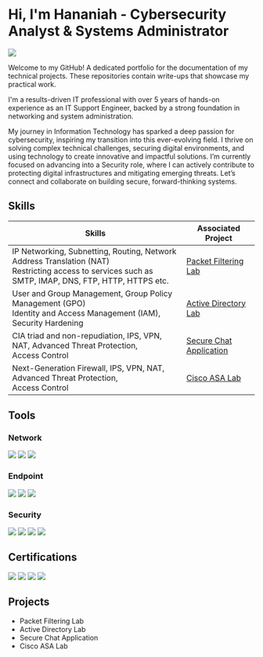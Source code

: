 # Hi, I'm Hananiah - Cybersecurity Analyst & Systems Administrator
<a href="https://www.linkedin.com/in/hgbadago/"><img src="https://img.shields.io/badge/-LinkedIn-0072b1?&style=for-the-badge&logo=linkedin&logoColor=white" /></a>

Welcome to my GitHub! A dedicated portfolio for the documentation of my technical projects. These repositories contain write-ups that showcase my practical work. 


I'm a results-driven IT professional with over 5 years of hands-on experience as an IT Support Engineer, backed by a strong foundation in networking and system administration. 

My journey in Information Technology has sparked a deep passion for cybersecurity, inspiring my transition into this ever-evolving field. I thrive on solving complex technical challenges, securing digital environments, and using technology to create innovative and impactful solutions. I’m currently focused on advancing into a Security role, where I can actively contribute to protecting digital infrastructures and mitigating emerging threats. Let’s connect and collaborate on building secure, forward-thinking systems.

## Skills

| Skills                                         | Associated Project         |
|-----------------------------------------------|----------------------------|
| IP Networking, Subnetting, Routing, Network Address Translation (NAT) <br> Restricting access to services such as SMTP, IMAP, DNS, FTP, HTTP, HTTPS etc.    | <a href="https://github.com/mmransem09/mmransem09/blob/main/PF/Routing.md">Packet Filtering Lab</a>|
| User and Group Management, Group Policy Management (GPO) <br> Identity and Access Management (IAM), Security Hardening| <a href="https://github.com/mmransem09/mmransem09/blob/main/doc/ADpage.md">Active Directory Lab</a>|
| CIA triad and non-repudiation, IPS, VPN, NAT, Advanced Threat Protection, <br>Access Control| <a href="https://github.com/mmransem09/ASA-Lab/blob/main/IDPSLab.md"> Secure Chat Application </a>|
| Next-Generation Firewall, IPS, VPN, NAT, Advanced Threat Protection, <br>Access Control| <a href="https://github.com/mmransem09/ASA-Lab/blob/main/IDPSLab.md"> Cisco ASA Lab</a>|

## Tools

### Network
<div>
    <img src="https://img.shields.io/badge/-Wireshark-1679A7?&style=for-the-badge&logo=Wireshark&logoColor=white" />
    <img src="https://img.shields.io/badge/-Suricata-EF3B2D?&style=for-the-badge&logo=Suricata&logoColor=white" />
    <img src="https://img.shields.io/badge/-Zeek-777BB4?&style=for-the-badge&logo=Zeek&logoColor=white" />
</div>

### Endpoint
<div>
    <img src="https://img.shields.io/badge/-Microsoft_Defender_for_Endpoint-00A4EF?&style=for-the-badge&logo=Microsoft&logoColor=white" />
    <img src="https://img.shields.io/badge/-Velociraptor-4B275F?&style=for-the-badge&logo=Velociraptor&logoColor=white" />
<img src="https://img.shields.io/badge/-Trellix_Data_Loss_Prevention-512888?style=for-the-badge&logoColor=white" />

</div>

### Security
<div>
    <img src="https://img.shields.io/badge/-PingCastle-6A1B9A?style=for-the-badge&logo=windows&logoColor=white" />
    <img src="https://img.shields.io/badge/-Nessus-00A1E0?style=for-the-badge&logo=tenable&logoColor=white" />
    <img src="https://img.shields.io/badge/-Hashcat-222222?style=for-the-badge&logo=github&logoColor=white" />
    <img src="https://img.shields.io/badge/-BloodHound-CC0000?style=for-the-badge&logo=graphviz&logoColor=white" />
</div>

## Certifications

<div>
<img src="https://img.shields.io/badge/-Security%2B-FF0000?&style=for-the-badge&logo=CompTIA&logoColor=white" />
<img src="https://img.shields.io/badge/-Network%2B-007ACC?&style=for-the-badge&logo=CompTIA&logoColor=white" />
<img src="https://img.shields.io/badge/-Azure_Fundamentals-0078D4?style=for-the-badge&logo=microsoftazure&logoColor=white" />
<img src="https://img.shields.io/badge/-Certified_in_Cybersecurity-00358E?style=for-the-badge&logo=ISC2&logoColor=white" />
</div>

## Projects
- Packet Filtering Lab
- Active Directory Lab
- Secure Chat Application
- Cisco ASA Lab
